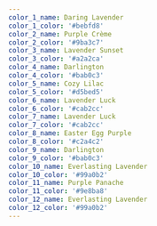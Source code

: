 ```yaml
---
color_1_name: Daring Lavender
color_1_color: '#bebfd8'
color_2_name: Purple Crème
color_2_color: '#9ba3c7'
color_3_name: Lavender Sunset
color_3_color: '#a2a2ca'
color_4_name: Darlington
color_4_color: '#bab0c3'
color_5_name: Cozy Lilac
color_5_color: '#d5bed5'
color_6_name: Lavender Luck
color_6_color: '#cab2cc'
color_7_name: Lavender Luck
color_7_color: '#cab2cc'
color_8_name: Easter Egg Purple
color_8_color: '#c2a4c2'
color_9_name: Darlington
color_9_color: '#bab0c3'
color_10_name: Everlasting Lavender
color_10_color: '#99a0b2'
color_11_name: Purple Panache
color_11_color: '#9e8ba8'
color_12_name: Everlasting Lavender
color_12_color: '#99a0b2'
---
```

